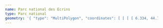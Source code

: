```yaml
---
name: Parc national des Ecrins
type: Parc national
geometry: '{ "type": "MultiPolygon", "coordinates": [ [ [ [ 6.334, 44.737 ], [ 6.315, 44.76 ], [ 6.283, 44.766 ], [ 6.25, 44.752 ], [ 6.234, 44.717 ], [ 6.158, 44.716 ], [ 6.121, 44.745 ], [ 6.16, 44.779 ], [ 6.119, 44.802 ], [ 6.122, 44.818 ], [ 6.182, 44.818 ], [ 6.174, 44.804 ], [ 6.192, 44.799 ], [ 6.201, 44.818 ], [ 6.259, 44.824 ], [ 6.284, 44.832 ], [ 6.282, 44.838 ], [ 6.227, 44.825 ], [ 6.225, 44.84 ], [ 6.147, 44.845 ], [ 6.165, 44.864 ], [ 6.135, 44.884 ], [ 6.05, 44.864 ], [ 6.02, 44.885 ], [ 6.06, 44.911 ], [ 6.016, 44.884 ], [ 5.962, 44.891 ], [ 5.951, 44.913 ], [ 5.981, 44.928 ], [ 5.976, 44.984 ], [ 6.032, 44.98 ], [ 6.064, 44.997 ], [ 6.072, 44.981 ], [ 6.115, 44.985 ], [ 6.099, 44.96 ], [ 6.112, 44.951 ], [ 6.161, 44.963 ], [ 6.174, 44.952 ], [ 6.16, 44.94 ], [ 6.18, 44.93 ], [ 6.295, 44.929 ], [ 6.238, 44.979 ], [ 6.307, 45.044 ], [ 6.356, 45.033 ], [ 6.347, 45.017 ], [ 6.368, 44.983 ], [ 6.389, 44.992 ], [ 6.385, 45.027 ], [ 6.417, 45.038 ], [ 6.454, 45.021 ], [ 6.471, 44.989 ], [ 6.447, 44.977 ], [ 6.448, 44.953 ], [ 6.476, 44.95 ], [ 6.5, 44.92 ], [ 6.492, 44.901 ], [ 6.463, 44.914 ], [ 6.436, 44.906 ], [ 6.441, 44.882 ], [ 6.475, 44.876 ], [ 6.414, 44.851 ], [ 6.389, 44.814 ], [ 6.41, 44.777 ], [ 6.439, 44.78 ], [ 6.45, 44.732 ], [ 6.509, 44.724 ], [ 6.486, 44.703 ], [ 6.5, 44.679 ], [ 6.455, 44.676 ], [ 6.47, 44.645 ], [ 6.431, 44.645 ], [ 6.39, 44.614 ], [ 6.328, 44.623 ], [ 6.308, 44.639 ], [ 6.321, 44.665 ], [ 6.38, 44.695 ], [ 6.374, 44.734 ], [ 6.334, 44.737 ] ] ] ] }'
---
```

